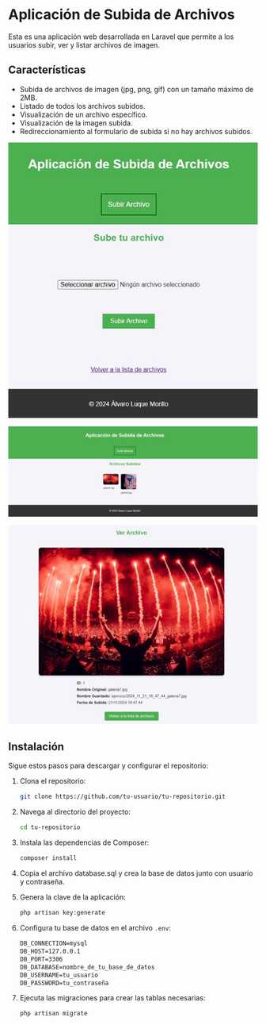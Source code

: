 # Aplicación de Subida de Archivos

Esta es una aplicación web desarrollada en Laravel que permite a los usuarios subir, ver y listar archivos de imagen.

## Características

- Subida de archivos de imagen (jpg, png, gif) con un tamaño máximo de 2MB.
- Listado de todos los archivos subidos.
- Visualización de un archivo específico.
- Visualización de la imagen subida.
- Redireccionamiento al formulario de subida si no hay archivos subidos.

![Subir una imagen](images/create.jpg)

![Listado de imagenes](images/index.jpg)

![Detalles de la imagen](images/show.jpg)

## Instalación

Sigue estos pasos para descargar y configurar el repositorio:

1. Clona el repositorio:

    ```sh
    git clone https://github.com/tu-usuario/tu-repositorio.git
    ```

2. Navega al directorio del proyecto:

    ```sh
    cd tu-repositorio
    ```

3. Instala las dependencias de Composer:

    ```sh
    composer install
    ```

4. Copia el archivo database.sql y crea la base de datos junto con usuario y contraseña.

5. Genera la clave de la aplicación:

    ```sh
    php artisan key:generate
    ```

6. Configura tu base de datos en el archivo `.env`:

    ```env
    DB_CONNECTION=mysql
    DB_HOST=127.0.0.1
    DB_PORT=3306
    DB_DATABASE=nombre_de_tu_base_de_datos
    DB_USERNAME=tu_usuario
    DB_PASSWORD=tu_contraseña
    ```

7. Ejecuta las migraciones para crear las tablas necesarias:

    ```sh
    php artisan migrate
    ```